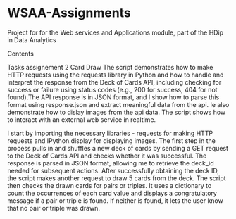 # WSAA-Assignments
Project for for the Web services and Applications module, part of the HDip in Data Analytics

Contents


Tasks
assignement 2 Card Draw
The script demonstrates how to make HTTP requests using the requests library in Python and how to handle and interpret the response from the Deck of Cards API, including checking for success or failure using status codes (e.g., 200 for success, 404 for not found).The API response is in JSON format, and I show how to parse this format using response.json and extract meaningful data from the api. Ie also demonstrate how to dislay images from the api data. The script shows how to interact with an external web service in realtime.

I start by importing the necessary libraries - requests for making HTTP requests and IPython.display for displaying images.  The first step in the process pulls in and shuffles a new deck of cards by sending a GET request to the Deck of Cards API and checks whether it was successful. The response is parsed in JSON format, allowing me to retrieve the deck_id needed for subsequent actions. After successfully obtaining the deck ID, the script makes another request to draw 5 cards from the deck. The script then checks the drawn cards for pairs or triples. It uses a dictionary to count the occurrences of each card value and displays a congratulatory message if a pair or triple is found. If neither is found, it lets the user know that no pair or triple was drawn.
